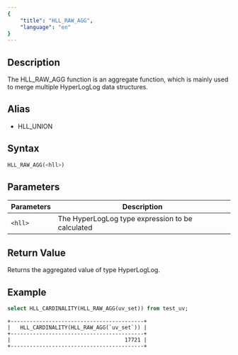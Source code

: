 ```yaml
---
{
    "title": "HLL_RAW_AGG",
    "language": "en"
}
---
```


## Description

The HLL_RAW_AGG function is an aggregate function, which is mainly used to merge multiple HyperLogLog data structures.

## Alias

- HLL_UNION

## Syntax

```sql
HLL_RAW_AGG(<hll>)
```

## Parameters

| Parameters | Description |
| -- | -- |
| `<hll>` | The HyperLogLog type expression to be calculated |

## Return Value

Returns the aggregated value of type HyperLogLog.

## Example

```sql
select HLL_CARDINALITY(HLL_RAW_AGG(uv_set)) from test_uv;
```

```text
+------------------------------------------+
|   HLL_CARDINALITY(HLL_RAW_AGG(`uv_set`)) |
+------------------------------------------+
|                                    17721 |
+------------------------------------------+
```